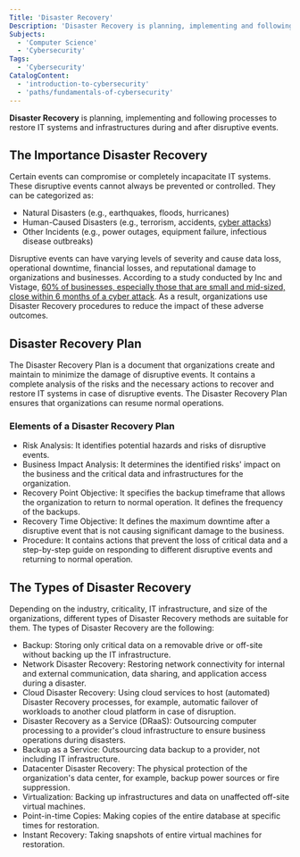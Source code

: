 ```yaml
---
Title: 'Disaster Recovery'
Description: 'Disaster Recovery is planning, implementing and following processes to restore IT systems and infrastructures during and after disruptive events.'
Subjects:
  - 'Computer Science'
  - 'Cybersecurity'
Tags:
  - 'Cybersecurity'
CatalogContent:
  - 'introduction-to-cybersecurity'
  - 'paths/fundamentals-of-cybersecurity'
---
```


**Disaster Recovery** is planning, implementing and following processes to restore IT systems and infrastructures during and after disruptive events.

## The Importance Disaster Recovery

Certain events can compromise or completely incapacitate IT systems. These disruptive events cannot always be prevented or controlled. They can be categorized as:

- Natural Disasters (e.g., earthquakes, floods, hurricanes)
- Human-Caused Disasters (e.g., terrorism, accidents, [cyber attacks](https://www.codecademy.com/resources/docs/cybersecurity/cyber-attack))
- Other Incidents (e.g., power outages, equipment failure, infectious disease outbreaks)

Disruptive events can have varying levels of severity and cause data loss, operational downtime, financial losses, and reputational damage to organizations and businesses. According to a study conducted by Inc and Vistage, [60% of businesses, especially those that are small and mid-sized, close within 6 months of a cyber attack](https://www.inc.com/joe-galvin/60-percent-of-small-businesses-fold-within-6-months-of-a-cyber-attack-heres-how-to-protect-yourself.html.). As a result, organizations use Disaster Recovery procedures to reduce the impact of these adverse outcomes.

## Disaster Recovery Plan

The Disaster Recovery Plan is a document that organizations create and maintain to minimize the damage of disruptive events. It contains a complete analysis of the risks and the necessary actions to recover and restore IT systems in case of disruptive events. The Disaster Recovery Plan ensures that organizations can resume normal operations.

### Elements of a Disaster Recovery Plan

- Risk Analysis: It identifies potential hazards and risks of disruptive events.
- Business Impact Analysis: It determines the identified risks' impact on the business and the critical data and infrastructures for the organization.
- Recovery Point Objective: It specifies the backup timeframe that allows the organization to return to normal operation. It defines the frequency of the backups.
- Recovery Time Objective: It defines the maximum downtime after a disruptive event that is not causing significant damage to the business.
- Procedure: It contains actions that prevent the loss of critical data and a step-by-step guide on responding to different disruptive events and returning to normal operation.

## The Types of Disaster Recovery

Depending on the industry, criticality, IT infrastructure, and size of the organizations, different types of Disaster Recovery methods are suitable for them. The types of Disaster Recovery are the following:

- Backup: Storing only critical data on a removable drive or off-site without backing up the IT infrastructure.
- Network Disaster Recovery: Restoring network connectivity for internal and external communication, data sharing, and application access during a disaster.
- Cloud Disaster Recovery: Using cloud services to host (automated) Disaster Recovery processes,  for example, automatic failover of workloads to another cloud platform in case of disruption.
- Disaster Recovery as a Service (DRaaS): Outsourcing computer processing to a provider's cloud infrastructure to ensure business operations during disasters.
- Backup as a Service: Outsourcing data backup to a provider, not including IT infrastructure.
- Datacenter Disaster Recovery: The physical protection of the organization's data center, for example, backup power sources or fire suppression.
- Virtualization: Backing up infrastructures and data on unaffected off-site virtual machines.
- Point-in-time Copies: Making copies of the entire database at specific times for restoration.
- Instant Recovery: Taking snapshots of entire virtual machines for restoration.
